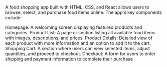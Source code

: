 A food shopping app built with HTML, CSS, and React allows users to browse, select, and purchase food items online. The app's key components include:

Homepage: A welcoming screen displaying featured products and categories.
Product List: A page or section listing all available food items with images, descriptions, and prices.
Product Details: Detailed view of each product with more information and an option to add it to the cart.
Shopping Cart: A section where users can view selected items, adjust quantities, and proceed to checkout.
Checkout: A form for users to enter shipping and payment information to complete their purchase
